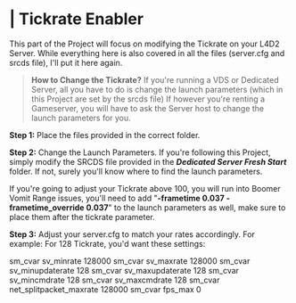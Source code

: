 # | **Tickrate Enabler**

This part of the Project will focus on modifying the Tickrate on your L4D2 Server.
While everything here is also covered in all the files (server.cfg and srcds file), I'll put it here again.

> **How to Change the Tickrate?**
> If you're running a VDS or Dedicated Server, all you have to do is change the launch parameters (which in this Project are set by the srcds file)
> If however you're renting a Gameserver, you will have to ask the Server host to change the launch parameters for you.

**Step 1:** Place the files provided in the correct folder.

**Step 2:** Change the Launch Parameters.
If you're following this Project, simply modify the SRCDS file provided in the ***Dedicated Server Fresh Start*** folder.
If not, surely you'll know where to find the launch parameters.

If you're going to adjust your Tickrate above 100, you will run into Boomer Vomit Range issues, you'll need to add "**-frametime 0.037 -frametime_override 0.037**" to the launch parameters as well, make sure to place them after the tickrate parameter.

**Step 3:** Adjust your server.cfg to match your rates accordingly.
For example: For 128 Tickrate, you'd want these settings:

sm_cvar sv_minrate 128000
sm_cvar sv_maxrate 128000
sm_cvar sv_minupdaterate 128
sm_cvar sv_maxupdaterate 128
sm_cvar sv_mincmdrate 128
sm_cvar sv_maxcmdrate 128
sm_cvar net_splitpacket_maxrate 128000
sm_cvar fps_max 0



